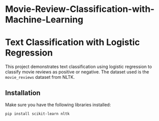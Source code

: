# Movie-Review-Classification-with-Machine-Learning
# Text Classification with Logistic Regression

This project demonstrates text classification using logistic regression to classify movie reviews as positive or negative. The dataset used is the `movie_reviews` dataset from NLTK.

## Installation

Make sure you have the following libraries installed:

```bash
pip install scikit-learn nltk
